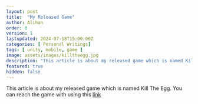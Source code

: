 ```yaml
---
layout: post
title:  "My Released Game"
author: Alihan
order: 0
version: 1
lastupdated: 2024-07-18T15:00:00Z
categories: [ Personal Writings]
tags: [ unity, mobile, game ]
image: assets/images/killtheegg.jpg
description: "This article is about my released game which is named Kill The Egg."
featured: true
hidden: false
---
```


This article is about my released game which is named Kill The Egg. You can reach the game with using this <a href="/kill_the_egg/killtheegg.html" target="_blank">link</a>
